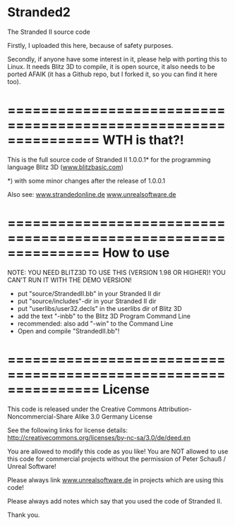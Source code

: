 # Stranded2
The Stranded II source code

Firstly, I uploaded this here, because of safety purposes.

Secondly, if anyone have some interest in it, please help with porting this to Linux. It needs Blitz 3D to compile, it is open source, it also needs to be ported AFAIK (it has a Github repo, but I forked it, so you can find it here too).

===============================================================
WTH is that?!
===============================================================

This is the full source code of Stranded II 1.0.0.1*
for the programming language Blitz 3D (www.blitzbasic.com)

*) with some minor changes after the release of 1.0.0.1

Also see:
www.strandedonline.de
www.unrealsoftware.de

===============================================================
How to use
===============================================================

NOTE:
YOU NEED BLITZ3D TO USE THIS (VERSION 1.98 OR HIGHER)!
YOU CAN'T RUN IT WITH THE DEMO VERSION!

- put "source/StrandedII.bb" in your Stranded II dir
- put "source/includes"-dir in your Stranded II dir
- put "userlibs/user32.decls" in the userlibs dir of Blitz 3D
- add the text "-inbb" to the Blitz 3D Program Command Line
- recommended: also add "-win" to the Command Line
- Open and compile "StrandedII.bb"!

===============================================================
License
===============================================================

This code is released under the
Creative Commons
Attribution-Noncommercial-Share Alike 3.0 Germany
License

See the following links for license details:
http://creativecommons.org/licenses/by-nc-sa/3.0/de/deed.en

You are allowed to modify this code as you like!
You are NOT allowed to use this code for commercial projects
without the permission of Peter Schauß / Unreal Software!

Please always link www.unrealsoftware.de in projects
which are using this code!

Please always add notes which say that you used the code of
Stranded II.

Thank you.
